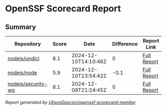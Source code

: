 # OpenSSF Scorecard Report

## Summary

| Repository | Score | Date | Difference | Report Link |
| -- | -- | -- | -- | -- |
| [nodejs/undici](https://github.com/nodejs/undici) | 8.1 | 2024-12-10T14:10:46Z | 0 | [Full Report](https://deps.dev/project/github/nodejs%2Fundici) |
| [nodejs/node](https://github.com/nodejs/node) | 5.9 | 2024-12-10T23:54:42Z | -0.1 | [Full Report](https://deps.dev/project/github/nodejs%2Fnode) |
| [nodejs/security-wg](https://github.com/nodejs/security-wg) | 8.1 | 2024-12-09T21:24:45Z | 0 | [Full Report](https://deps.dev/project/github/nodejs%2Fsecurity-wg) |

_Report generated by [UlisesGascon/openssf-scorecard-monitor](https://github.com/UlisesGascon/openssf-scorecard-monitor)._